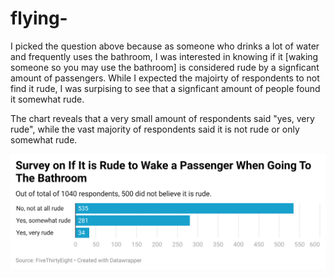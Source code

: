 # flying-
I picked the question above because as someone who drinks a lot of water and frequently uses the bathroom, I was interested in knowing if it [waking someone so you may use the bathroom]  is considered rude by a signficant amount of passengers.
While I expected the majoirty of respondents to not find it rude, I was surpising to see that a signficant amount of people found it somewhat rude. 

The chart reveals that a very small amount of respondents said "yes, very rude", while the vast majority of respondents said it is not rude or only somewhat rude.  

![This is a data wrapper chart!](mzbuJ-survey-on-if-it-is-rude-to-wake-a-passenger-when-going-to-the-bathroom.png)
